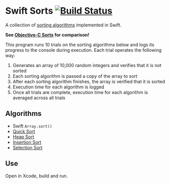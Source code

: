 # Swift Sorts [![Build Status](https://travis-ci.org/jessesquires/swift-sorts.svg)](http://travis-ci.org/jessesquires/swift-sorts)

A collection of [sorting algorithms](http://xkcd.com/1185/) implemented in Swift.

**See [Objective-C Sorts](https://github.com/jessesquires/objc-sorts) for comparison!**

This program runs 10 trials on the sorting algorithms below and logs its progress to the console during execution. Each trial operates the following way:

1. Generates an array of 10,000 random integers and verifies that it is not sorted
2. Each sorting algorithm is passed a copy of the array to sort
3. After each sorting algorithm finishes, the array is verified that it is sorted
4. Execution time for each algorithm is logged
5. Once all trials are complete, execution time for each algorithm is averaged across all trials

## Algorithms

* Swift `Array.sort()`
* [Quick Sort](http://en.wikipedia.org/wiki/Quicksort)
* [Heap Sort](http://en.wikipedia.org/wiki/Heapsort)
* [Insertion Sort](http://en.wikipedia.org/wiki/Insertion_sort)
* [Selection Sort](http://en.wikipedia.org/wiki/Selection_sort)

## Use

Open in Xcode, build and run.
